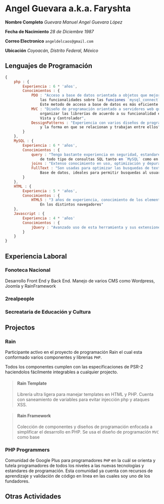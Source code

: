 # Angel Guevara a.k.a. Faryshta

**Nombre Completo** *Guevara Manuel Angel Guevara López*

**Fecha de Nacimiento** *28 de Diciembre 1987*

**Correo Electronico** `angeldelcaos@gmail.com`

**Ubicación** *Coyoacán, Distrito Federal, México*

## Lenguajes de Programación

```Javascript
{
	php : {
		Experiencia : 6 * 'años',
		Conocimientos : {
			PDO : "Acceso a base de datos orientada a objetos que mejora
				las funcionalidades sobre las funciones `mysql_connect` y derivados.
				Este metodo de acceso a base de datos es más eficiente y seguro",
			MVC : "Diseño de programación orientado a servidores web que ayuda a
				organizar las librerías de acuerdo a su funcionalidad en Modelo,
				Vista y Controlador",
			DessignPatterns : "Experiencia con varios diseños de programación
				y la forma en que se relacionan y trabajan entre ellos"  
		}
	},
	MySQL : {
		Experiencia : 6 * 'años',
		Conocimientos : {
			query : "Tengo bastante experiencia en seguridad, estandares y funcionamiento
				de todo tipo de consultas SQL tanto en `MySQL` como en otras bases de datos",
			joins : "Extenso conocimiento en uso, optimización y depuración de joins",
			FullText : "Son usadas para optimizar las busquedas de texto dentro de una
				Base de datos, ideales para permitir busquedas al usuario"
		}
	},
	HTML : {
		Experiencia : 5 * 'años',
		Conocimientos : {
			HTML5 : "3 años de experiencia, conocimiento de los elementos y su suporte
				En los distintos navegadores"
	},
	Javascript : {
		Experiencia : 4 * 'años'
		Conocimientos : {
			jQuery : "Avanzado uso de esta herramienta y sus extensiones más populares"	
		}
	}
}
```

## Experiencia Laboral

### Fonoteca Nacional

Desarrollo Front End y Back End. Manejo de varios CMS como Wordpress, Joomla y RainFramework

### 2realpeople

### Secreataria de Educación y Cultura

## Projectos

### Rain

Participante activo en el proyecto de programación Rain el cual esta conformado varios componentes y librerias `PHP`.

Todos los componentes cumplen con las especificaciones de PSR-2 haciendolos fácilmente integrables a cualquier projecto.

> #### Rain Template
> 
> Librería ultra ligera para manejar templates en HTML y PHP. Cuenta con saneamiento de variables para evitar injección php y ataques XSS.

> #### Rain Framework
> 
> Colección de componentes y diseños de programación enfocada a simplificar el desarrollo en PHP. Se usa el diseño de programación `MVC` como base

### PHP Programmers

Comunidad de Google Plus para programadores `PHP` en la cuál se orienta y tutela programadores de todos los niveles a las nuevas tecnologías y estandares de programación. Esta comunidad ya cuenta con recursos de aprendizaje y validación de código en linea en las cuales soy uno de los fundadores.



## Otras Actividades
